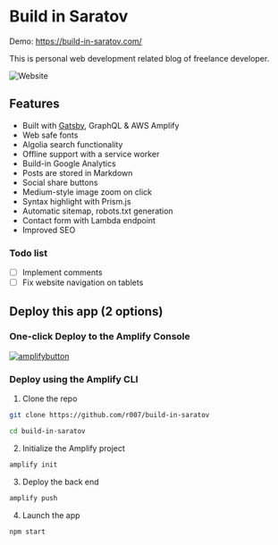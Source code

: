 # Build in Saratov

Demo: https://build-in-saratov.com/  

This is personal web development related blog of freelance developer.

![Website](https://i.giphy.com/media/3HB4HLIicwMxUzBjzJ/giphy.webp)

## Features 

- Built with [Gatsby](http://gatsbyjs.org/), GraphQL & AWS Amplify
- Web safe fonts
- Algolia search functionality
- Offline support with a service worker
- Build-in Google Analytics
- Posts are stored in Markdown
- Social share buttons
- Medium-style image zoom on click
- Syntax highlight with Prism.js
- Automatic sitemap, robots.txt generation
- Contact form with Lambda endpoint
- Improved SEO

### Todo list
- [ ] Implement comments
- [ ] Fix website navigation on tablets

## Deploy this app (2 options)

### One-click Deploy to the Amplify Console

[![amplifybutton](https://oneclick.amplifyapp.com/button.svg)](https://console.aws.amazon.com/amplify/home#/deploy?repo=https://github.com/r007/build-in-saratov)

### Deploy using the Amplify CLI

1. Clone the repo

```sh
git clone https://github.com/r007/build-in-saratov

cd build-in-saratov
```

2. Initialize the Amplify project

```sh
amplify init
```

3. Deploy the back end

```sh
amplify push
```

4. Launch the app

```sh
npm start
```
